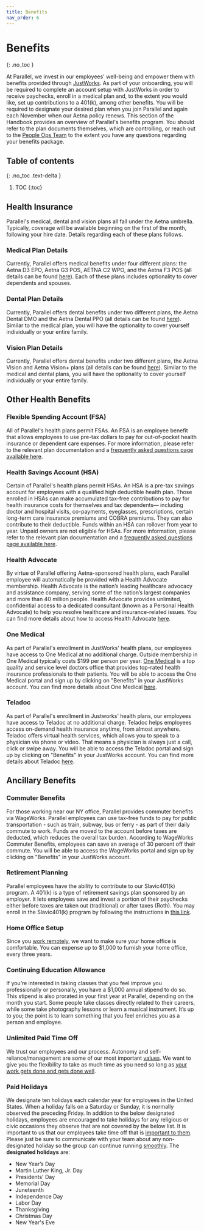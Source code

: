 ```yaml
---
title: Benefits
nav_order: 6
---
```

# Benefits
{: .no_toc }

At Parallel, we invest in our employees' well-being and empower them with benefits provided through [JustWorks](https://justworks.com/). As part of your onboarding, you will be required to complete an account setup with JustWorks in order to receive paychecks, enroll in a medical plan and, to the extent you would like, set up contributions to a 401(k), among other benefits. You will be required to designate your desired plan when you join Parallel and again each November when our Aetna policy renews. This section of the Handbook provides an overview of Parallel's benefits program. You should refer to the plan documents themselves, which are controlling, or reach out to the [People Ops Team](mailto:people@parallelmarkets.com) to the extent you have any questions regarding your benefits package.

## Table of contents
{: .no_toc .text-delta }

1. TOC
{:toc}

## Health Insurance
Parallel's medical, dental and vision plans all fall under the Aetna umbrella. Typically, coverage will be available beginning on the first of the month, following your hire date. Details regarding each of these plans follows.

### Medical Plan Details
Currently, Parallel offers medical benefits under four different plans: the Aetna D3 EPO, Aetna G3 POS, AETNA C2 WPO, and the Aetna F3 POS (all details can be found [here][1]). Each of these plans includes optionality to cover dependents and spouses.

### Dental Plan Details
Currently, Parallel offers dental benefits under two different plans, the Aetna Dental DMO and the Aetna Dental PPO (all details can be found [here][1]). Similar to the medical plan, you will have the optionality to cover yourself individually or your entire family. 

### Vision Plan Details
Currently, Parallel offers dental benefits under two different plans, the Aetna Vision and Aetna Vision+ plans (all details can be found [here][1]). Similar to the medical and dental plans, you will have the optionality to cover yourself individually or your entire family.

## Other Health Benefits
### Flexible Spending Account (FSA)
All of Parallel's health plans permit FSAs. An FSA is an employee benefit that allows employees to use pre-tax dollars to pay for out-of-pocket health insurance or dependent care expenses. For more information, please refer to the relevant plan documentation and a [frequently asked questions page available here](https://help.justworks.com/hc/en-us/articles/360004481412-Flexible-Spending-Accounts-FSA-). 

### Health Savings Account (HSA)
Certain of Parallel's health plans permit HSAs. An HSA is a pre-tax savings account for employees with a qualified high deductible health plan. Those enrolled in HSAs can make accumulated tax-free contributions to pay for health insurance costs for themselves and tax dependents— including doctor and hospital visits, co-payments, eyeglasses, prescriptions, certain long-term care insurance premiums and COBRA premiums. They can also contribute to their deductible. Funds within an HSA can rollover from year to year. Unpaid owners are not eligible for HSAs. For more information, please refer to the relevant plan documentation and a [frequently asked questions page available here](https://help.justworks.com/hc/en-us/articles/360004530431-Health-Savings-Account-HSA-).

### Health Advocate
By virtue of Parallel offering Aetna-sponsored health plans, each Parallel employee will automatically be provided with a Health Advocate membership. Health Advocate is the nation’s leading healthcare advocacy and assistance company, serving some of the nation’s largest companies and more than 40 million people. Health Advocate provides unlimited, confidential access to a dedicated consultant (known as a Personal Health Advocate) to help you resolve healthcare and insurance-related issues. You can find more details about how to access Health Advocate [here](https://help.justworks.com/hc/en-us/articles/360004530211-Health-Advocate-FAQs).

### One Medical
As part of Parallel's enrollment in JustWorks' health plans, our employees have access to One Medical at no additional charge. Outside membership in One Medical typically costs $199 per person per year. [One Medical](https://www.onemedical.com/) is a top quality and service level doctors office that provides top-rated health insurance professionals to their patients. You will be able to access the One Medical portal and sign up by clicking on "Benefits" in your JustWorks account. You can find more details about One Medical [here](https://help.justworks.com/hc/en-us/articles/360004480992-One-Medicalhttps://help.justworks.com/hc/en-us/articles/360004480992-One-Medical).

### Teladoc
As part of Parallel's enrollment in Justworks' health plans, our employees have access to Teladoc at no additional charge. Teladoc helps employees access on-demand health insurance anytime, from almost anywhere. Teladoc offers virtual health services, which allows you to speak to a physician via phone or video. That means a physician is always just a call, click or swipe away. You will be able to access the Teladoc portal and sign up by clicking on "Benefits" in your JustWorks account. You can find more details about Teladoc [here](https://help.justworks.com/hc/en-us/articles/360004530231-Teladoc).

## Ancillary Benefits
### Commuter Benefits
For those working near our NY office, Parallel provides commuter benefits via WageWorks. Parallel employees can use tax-free funds to pay for public transportation - such as train, subway, bus or ferry - as part of their daily commute to work. Funds are moved to the account before taxes are deducted, which reduces the overall tax burden. According to WageWorks Commuter Benefits, employees can save an average of 30 percent off their commute. You will be able to access the WageWorks portal and sign up by clicking on "Benefits" in your JustWorks account.

### Retirement Planning
Parallel employees have the ability to contribute to our Slavic401(k) program. A 401(k) is a type of retirement savings plan sponsored by an employer. It lets employees save and invest a portion of their paychecks either before taxes are taken out (traditional) or after taxes (Roth). You may enroll in the Slavic401(k) program by following the instructions in [this link](https://help.justworks.com/hc/en-us/articles/360004530251-401-k-).

### Home Office Setup
Since you [work remotely](../work/index.md), we want to make sure your home office is comfortable. You can expense up to $1,000 to furnish your home office, every three years.

### Continuing Education Allowance
If you’re interested in taking classes that you feel improve you professionally or personally, you have a $1,000 annual stipend to do so. This stipend is also prorated in your first year at Parallel, depending on the month you start. Some people take classes directly related to their careers, while some take photography lessons or learn a musical instrument. It’s up to you; the point is to learn something that you feel enriches you as a person and employee.

### Unlimited Paid Time Off
We trust our employees and our process. Autonomy and self-reliance/management are some of our most important [values](../values/index.md/#agency-raised_hands). We want to give you the flexibility to take as much time as you need so long as [your work gets done and gets done well](../values/index.md/#focus-on-outcomes-trophy).

### Paid Holidays
We designate ten holidays each calendar year for employees in the United States. When a holiday falls on a Saturday or Sunday, it is normally  observed the preceding Friday. In addition to the below designated holidays, employees are encouraged to take holidays for any religious or civic occasions they observe that are not covered by the below list. It is important to us that our employees take time off that is [important to them](../values/index.md/#agency-raised_hands). Please just be sure to communicate with your team about any non-designated holiday so the group can continue running [smoothly](../values/index.md/#efficiency-runner). The **designated holidays** are:

* New Year’s Day
* Martin Luther King, Jr. Day 
* Presidents' Day
* Memorial Day
* Juneteenth
* Independence Day 
* Labor Day 
* Thanksgiving 
* Christmas Day
* New Year's Eve

[1]: https://secure.justworks.com/benefits/company_benefits_overviews/7b44def0-2f3e-437b-bc6b-fb31f5dc464f/show